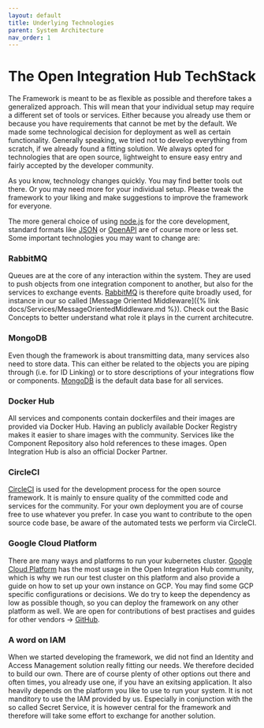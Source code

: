 ```yaml
---
layout: default
title: Underlying Technologies
parent: System Architecture
nav_order: 1
---
```


# The Open Integration Hub TechStack

The Framework is meant to be as flexible as possible and therefore takes a generalized approach. This will mean that your individual setup may require a different set of tools or services. Either because you already use them or because you have requirements that cannot be met by the default. We made some technological decision for deployment as well as certain functionality. Generally speaking, we tried not to develop everything from scratch, if we already found a fitting solution. We always opted for technologies that are open source, lightweight to ensure easy entry and fairly accepted by the developer community.

As you know, technology changes quickly. You may find better tools out there. Or you may need more for your individual setup. Please tweak the framework to your liking and make suggestions to improve the framework for everyone.

The more general choice of using [node.js](https://nodejs.org/en/) for the core development, standard formats like [JSON](https://www.json.org/json-en.html) or [OpenAPI](http://spec.openapis.org/oas/v3.0.3) are of course more or less set.
Some important technologies you may want to change are:

### RabbitMQ

Queues are at the core of any interaction within the system. They are used to push objects from one integration component to another, but also for the services to exchange events. [RabbitMQ](https://www.rabbitmq.com/) is therefore quite broadly used, for instance in our so called [Message Oriented Middleware]({% link docs/Services/MessageOrientedMiddleware.md %}). Check out the Basic Concepts to better understand what role it plays in the current architecutre.

### MongoDB

Even though the framework is about transmitting data, many services also need to store data. This can either be related to the objects you are piping through (i.e. for ID Linking) or to store descriptions of your integrations flow or components. [MongoDB](https://www.mongodb.com/de) is the default data base for all services.

### Docker Hub

All services and components contain dockerfiles and their images are provided via Docker Hub. Having an publicly available Docker Registry makes it easier to share images with the community. Services like the Component Repository also hold references to these images. Open Integration Hub is also an official Docker Partner.

### CircleCI

[CircleCI](https://circleci.com/) is used for the development process for the open source framework. It is mainly to ensure quality of the committed code and services for the community. For your own deployment you are of course free to use whatever you prefer. In case you want to contribute to the open source code base, be aware of the automated tests we perform via CircleCI.

<!-- ### Minikube -->

<!-- ### DockerCompose -->

### Google Cloud Platform

There are many ways and platforms to run your kubernetes cluster. [Google Cloud Platform](https://cloud.google.com/) has the most usage in the Open Integration Hub community, which is why we run our test cluster on this platform and also provide a guide on how to set up your own instance on GCP. You may find some GCP specific configurations or decisions. We do try to keep the dependency as low as possible though, so you can deploy the framework on any other platform as well. We are open for contributions of best practises and guides for other vendors -> [GitHub](https://github.com/openintegrationhub/openintegrationhub.github.io).

### A word on IAM

When we started developing the framework, we did not find an Identity and Access Management solution really fitting our needs. We therefore decided to build our own. There are of course plenty of other options out there and often times, you already use one, if you have an exitsing application. It also heavily depends on the platform you like to use to run your system. It is not manditory to use the IAM provided by us. Especially in conjunction with the so called Secret Service, it is however central for the framework and therefore will take some effort to exchange for another solution.
